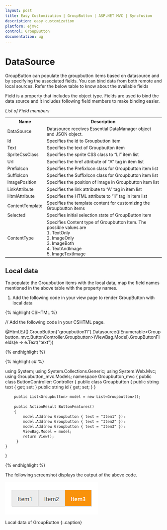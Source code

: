 ```yaml
---
layout: post
title: Easy Customization | GroupButton | ASP.NET MVC | Syncfusion
description: easy customization
platform: ejmvc
control: GroupButton 
documentation: ug
---
```


# DataSource

GroupButton can populate the groupbutton items based on datasource and by specifying the associated fields. You can bind data from both remote and local sources.
Refer the below table to know about the available fields

Field is a property that includes the object type. Fields are used to bind the data source and it includes following field members to make binding easier.

_List of Field members_

<table>
<tr>
<th>
Name</th><th>
Description</th></tr>
<tr>
<td>
DataSource</td><td>
Datasource receives Essential DataManager object and JSON object. </td></tr>
<tr>
<td>
Id</td><td>
Specifies the id to Groupbutton item</td></tr>
<td>
Text</td><td>
Specifies the text of Groupbutton item</td></tr>
<tr>
<td>
SpriteCssClass</td><td>
Specifies the sprite CSS class to “LI” item list</td></tr>
<tr>
<td>
Url</td><td>
Specifies the href attribute of "A" tag in item list</td></tr>
<tr>
<td>
PrefixIcon</td><td>
Specifies the PrefixIcon class for Groupbutton item list</td></tr>
<tr>
<td>
SuffixIcon</td><td>
Specifies the SuffixIcon class for Groupbutton item list</td></tr>
<tr>
<td>
ImagePosition</td><td>
Specifies the position of Image in Groupbutton item list</td></tr>
<tr>
<td>
LinkAttribute</td><td>
Specifies the link attribute to “A” tag in item list</td></tr>
<tr>
<td>
HtmlAttribute</td><td>
Specifies the HTML attribute to “li” tag in item list</td></tr>
<tr>
<td>
ContentTemplate</td><td>
Specifies the template content for customizing the Groupbutton items</td></tr>
<tr>
<td>
Selected</td><td>
Specifies initial selection state of GroupButton item</td></tr>
<tr>
<td>
ContentType</td><td>
Specifies Content type of Groupbutton Item. The possible values are <br/>
1. TextOnly <br/>
2. ImageOnly <br/>
3. ImageBoth <br/>
4. TextAndImage <br/>
5. ImageTextImage <br/>
</td></tr>
</table>

## Local data

To populate the Groupbutton items with the local data, map the field names mentioned in the above table with the property names.

1. Add the following code in your view page to render GroupButton with local data


{% highlight CSHTML %}

// Add the following code in your CSHTML page.

@Html.EJ().GroupButton("groupbutton11").Datasource((IEnumerable<Groupbutton_mvc.ButtonController.Groupbutton>)ViewBag.Model).GroupButtonFields(e => e.Text("text"))
	   
{% endhighlight %}

{% highlight c# %}

using System;
using System.Collections.Generic;
using System.Web.Mvc;
using Groupbutton_mvc.Models;
namespace Groupbutton_mvc
{
    public class ButtonController: Controller
    {
        public class Groupbutton
        {
            public string text { get; set; }
            public string id { get; set; }
        }

        public List<Groupbutton> model = new List<Groupbutton>();

        public ActionResult ButtonFeatures()
        {
            model.Add(new Groupbutton { text = "Item1" });
            model.Add(new Groupbutton { text = "Item2" });
            model.Add(new Groupbutton { text = "Item3" });
            ViewBag.Model = model;
            return View();
         } 
    }
}

{% endhighlight %}

The following screenshot displays the output of the above code.

![](Datasource_images/object.png)

Local data of GroupButton
{:.caption}

